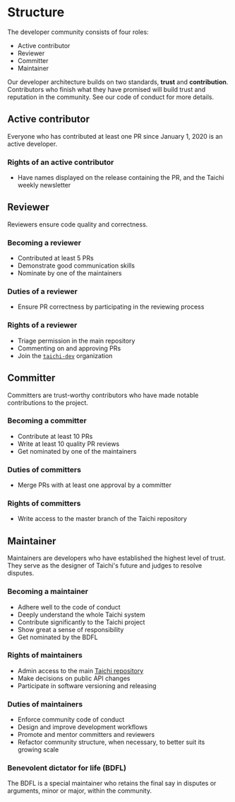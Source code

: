 # Structure

The developer community consists of four roles:

- Active contributor
- Reviewer
- Committer
- Maintainer

Our developer architecture builds on two standards, **trust** and **contribution**. Contributors who finish what they have promised will build trust and reputation in the community. See our code of conduct for more details.

## Active contributor

Everyone who has contributed at least one PR since January 1, 2020 is an active developer.

### Rights of an active contributor

- Have names displayed on the release containing the PR, and the Taichi weekly newsletter

## Reviewer

Reviewers ensure code quality and correctness.

### Becoming a reviewer

- Contributed at least 5 PRs
- Demonstrate good communication skills
- Nominate by one of the maintainers

### Duties of a reviewer

- Ensure PR correctness by participating in the reviewing process

### Rights of a reviewer

- Triage permission in the main repository
- Commenting on and approving PRs
- Join the [`taichi-dev`](https://github.com/orgs/taichi-dev/people) organization

## Committer

Committers are trust-worthy contributors who have made notable contributions to the project.

### Becoming a committer

- Contribute at least 10 PRs
- Write at least 10 quality PR reviews
- Get nominated by one of the maintainers

### Duties of committers

- Merge PRs with at least one approval by a committer

### Rights of committers

- Write access to the master branch of the Taichi repository

## Maintainer

Maintainers are developers who have established the highest level of trust. They serve as the designer of Taichi's future and judges to resolve disputes.

### Becoming a maintainer

- Adhere well to the code of conduct
- Deeply understand the whole Taichi system
- Contribute significantly to the Taichi project
- Show great a sense of responsibility
- Get nominated by the BDFL

### Rights of maintainers

- Admin access to the main [Taichi repository](https://github.com/taichi-dev/taichi)
- Make decisions on public API changes
- Participate in software versioning and releasing

### Duties of maintainers

- Enforce community code of conduct
- Design and improve development workflows
- Promote and mentor committers and reviewers
- Refactor community structure, when necessary, to better suit its growing scale

### Benevolent dictator for life (BDFL)

The BDFL is a special maintainer who retains the final say in disputes or arguments, minor or major, within the community.
